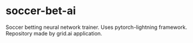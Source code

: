 # soccer-bet-ai

Soccer betting neural network trainer. Uses pytorch-lightning framework. Repository made by grid.ai application.
